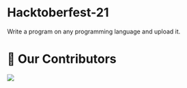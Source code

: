 # Hacktoberfest-21  
Write a program on any programming language and upload it.  

# :handshake: Our Contributors
<a href="https://github.com/PraSarOG/Hacktoberfest-21/graphs/contributors">
  <img src="https://contrib.rocks/image?repo=PraSarOG/Hacktoberfest-21" />
</a>
